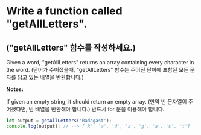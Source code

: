 # Write a function called "getAllLetters".

## ("getAllLetters" 함수를 작성하세요.)

Given a word, "getAllLetters" returns an array containing every character in the word.
(단어가 주어졌을때, "getAllLetters" 함수는 주어진 단어에 포함된 모든 문자를 담고 있는 배열을 반환합니다.)

**Notes:**

If given an empty string, it should return an empty array.
(만약 빈 문자열이 주어졌다면, 빈 배열을 반환해야 합니다.)
반드시 for 문을 이용해야 합니다.

```js
let output = getAllLetters('Radagast');
console.log(output); // --> ['R', 'a', 'd', 'a', 'g', 'a', 's', 't']
```